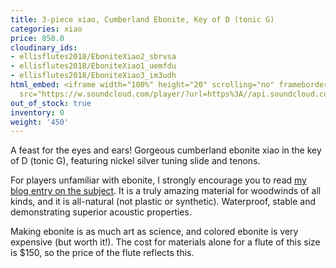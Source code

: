 ```yaml
---
title: 3-piece xiao, Cumberland Ebonite, Key of D (tonic G)
categories: xiao
price: 850.0
cloudinary_ids:
- ellisflutes2018/EboniteXiao2_sbrvsa
- ellisflutes2018/EboniteXiao1_uemfdu
- ellisflutes2018/EboniteXiao3_im3udh
html_embed: <iframe width="100%" height="20" scrolling="no" frameborder="no" allow="autoplay"
  src="https://w.soundcloud.com/player/?url=https%3A//api.soundcloud.com/tracks/232506958&color=%23ff5500&inverse=false&auto_play=false&show_user=true"></iframe>
out_of_stock: true
inventory: 0
weight: '450'
---
```


A feast for the eyes and ears!  Gorgeous cumberland ebonite xiao in the key of D (tonic G), featuring nickel silver tuning slide and tenons.

For players unfamiliar with ebonite, I strongly encourage you to read [my blog entry on the subject](http://ellisflutes.com/blog/what-is-ebonite).  It is a truly amazing material for woodwinds of all kinds, and it is all-natural (not plastic or synthetic).  Waterproof, stable and demonstrating superior acoustic properties.

Making ebonite is as much art as science, and colored ebonite is very expensive (but worth it!).  The cost for materials alone for a flute of this size is $150, so the price of the flute reflects this.